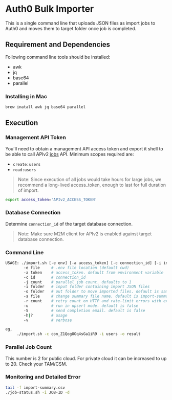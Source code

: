 # Auth0 Bulk Importer
This is a single command line that uploads JSON files as import jobs to Auth0 and moves them to target folder once job is completed.


## Requirement and Dependencies
Following command line tools should be installed:

* awk
* jq
* base64
* parallel


### Installing in Mac

```bash
brew inatall awk jq base64 parallel
```


## Execution

### Management API Token
You'll need to obtain a management API access token and export it shell to be able to call APIv2 [jobs](https://auth0.com/docs/api/management/v2#!/Jobs/get_jobs_by_id) API. 
Minimum scopes required are: 
* `create:users`
* `read:users`

> Note: Since execution of all jobs would take hours for large jobs, we recommend a long-lived access_token, enough to last for full duration of import.

```bash
export access_token='APIv2_ACCESS_TOKEN'
```

### Database Connection
Determine `connection_id` of the target database connection. 

> Note: Make sure M2M client for APIv2 is enabled against target database connection.

### Command Line
```bash
USAGE: ./import.sh [-e env] [-a access_token] [-c connection_id] [-i input-folder] [-o output-folder] [-v|-h]
        -e file     # .env file location (default cwd)
        -a token    # access_token. default from environment variable
        -c id       # connection_id
        -j count    # parallel job count. defaults to 1
        -i folder   # input folder containing import JSON files
        -o folder   # out folder to move imported files. default is same as input
        -s file     # change summary file name. default is import-summary.csv
        -r count    # retry count on HTTP and rate-limit errors with exponential backoff. default in 100
        -u          # run in upsert mode. default is false
        -S          # send completion email. default is false
        -h|?        # usage
        -v          # verbose

eg,
     ./import.sh -c con_Z1QogOOq4sGa1iR9 -i users -o result
```

### Parallel Job Count
This number is 2 for public cloud. For private cloud it can be increased to up to 20. Check your TAM/CSM. 

### Monitoring and Detailed Error
```bash
tail -f import-summary.csv
./job-status.sh -i JOB-ID -d
```
